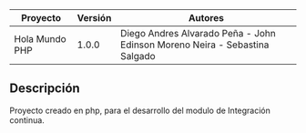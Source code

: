 <table>
<thead>
<tr>
<th><strong>Proyecto</strong></th>
<th><strong>Versión</strong></th>
<th><strong>Autores</strong></th>
</tr>
</thead>
<tbody>
<tr>
<td>Hola Mundo PHP</td>
<td>1.0.0</td>
<td>Diego Andres Alvarado Peña  -   John Edinson Moreno Neira   -  Sebastina Salgado</td>
</tr>
</tbody>
</table>
<h2>Descripción</h2>
<p>Proyecto creado en php, para el desarrollo del modulo de Integración continua.</p>

